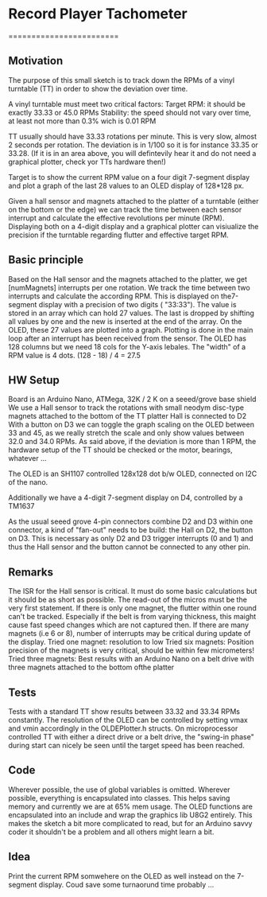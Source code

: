# Record Player Tachometer
========================

## Motivation

   The purpose of this small sketch is to track down the RPMs of a vinyl turntable (TT) in order to show the deviation over time.
   
   A vinyl turntable must meet two critical factors:
  Target RPM: it should be exactly 33.33 or 45.0 RPMs
  Stability:  the speed should not vary over time, at least not more than 0.3% wich is 0.01 RPM

   TT usually should have 33.33 rotations per minute. This is very slow, almost 2 seconds per rotation.
   The deviation is in 1/100 so it is for instance 33.35 or 33.28. 
   (If it is in an area above, you will defintevily hear it and do not need a graphical plotter, check yor TTs hardware then!)

   Target is to show the current RPM value on a four digit 7-segment display and plot a graph of the last 28 values to an OLED display of 128*128 px.
 
   Given a hall sensor and magnets attached to the platter of a turntable (either on the bottom or the edge) we can track the time between each sensor interrupt and calculate the
   effective revolutions per minute (RPM). Displaying both on a 4-digit display and a graphical plotter can visiualize the precision if the turntable regarding 
   flutter and effective target RPM.
   
## Basic principle

   Based on the Hall sensor and the magnets attached to the platter, we get [numMagnets] interrupts per one rotation. We track the time between two interrupts and calculate the according RPM. 
   This is displayed
   on the7-segment display with a precision of two digits ( "33:33"). The value is stored in an array which can hold 27 values. The last is dropped by shifting all values by one 
   and the new is inserted at the end of the array. On the OLED, these 27 values are plotted into a graph. Plotting is done in the main loop after an interrupt has been received from the sensor.
   The OLED has 128 columns but we need 18 cols for the Y-axis lebales. The "width" of a RPM value is 4 dots. (128 - 18) / 4 = 27.5

## HW Setup

   Board is an Arduino Nano, ATMega, 32K / 2 K on a seeed/grove base shield
   We use a Hall sensor to track the rotations with small neodym disc-type magnets attached to the bottom of the TT platter
   Hall is connected to D2
   With a button on D3 we can toggle the graph scaling on the OLED between 33 and 45, as we really stretch the scale and only show values between 32.0 and 34.0 RPMs. As said above, if
   the deviation is more than 1 RPM, the hardware setup of the TT should be checked or the motor, bearings, whatever ...
   
   The OLED is an SH1107 controlled 128x128 dot b/w OLED, connected on I2C of the nano.
   
   Additionally we have a 4-digit 7-segment display on D4, controlled by a TM1637
   
   As the usual seeed grove 4-pin connectors combine D2 and D3 within one connector, a kind of "fan-out" needs to be build: the Hall on D2, the button on D3. 
   This is necessary as only D2 and D3 trigger interrupts (0 and 1) and thus the Hall sensor and the button cannot be connected to any other pin.
   
 ## Remarks
   
   The ISR for the Hall sensor is critical. It must do some basic calculations but it should be as short as possible. The read-out of the micros must be the very first statement.
   If there is only one magnet, the flutter within one round can't be tracked. Especially if the belt is from varying thickness, this maight cause fast speed changes which are not captured then.
   If there are many magnets (i.e 6 or 8), number of interrupts may be critical during update of the display.
   Tried one magnet: resolution to low
   Tried six magnets: Position precision of the magnets is very critical, should be within few micrometers!
   Tried three magnets: Best results with an Arduino Nano on a belt drive with three magnets attached to the bottom ofthe platter
   
##  Tests
 
   Tests with a standard TT show results between 33.32 and 33.34 RPMs constantly. The resolution of the OLED can be controlled by setting vmax and vmin accordingly in the OLDEPlotter.h structs.
   On microprocessor controlled TT with either a direct drive or a belt drive, the "swing-in phase" during start can nicely be seen until the target speed has been reached.
   
## Code
 
   Wherever possible, the use of global variables is omitted. Wherever possible, everything is encapsulated into classes. This helps saving memory and currently we are at 65% mem usage.
   The OLED functions are encapsulated into an include and wrap the graphics lib U8G2 entirely.
   This makes the sketch a bit more complicated to read, but for an Arduino savvy coder it shouldn't be a problem and all others might learn a bit.
   
## Idea
 
   Print the current RPM somwehere on the OLED as well instead on the 7-segment display. Coud save some turnaorund time probably ...
  